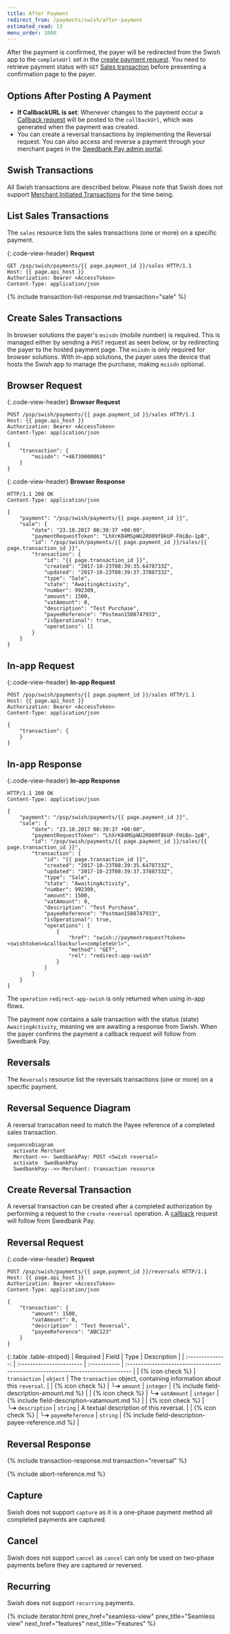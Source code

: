 ```yaml
---
title: After Payment
redirect_from: /payments/swish/after-payment
estimated_read: 13
menu_order: 1000
---
```


After the payment is confirmed, the payer will be redirected from the Swish
app to the `completeUrl` set in the [create payment request][create-payment].
You need to retrieve payment status with `GET` [Sales
transaction][sales-transaction] before presenting a confirmation page to the
payer.

## Options After Posting A Payment

*   **If CallbackURL is set**: Whenever changes to the payment occur a [Callback
    request][technical-reference-callback] will be posted to the `callbackUrl`,
    which was generated when the payment was created.
*   You can create a reversal transactions by implementing the Reversal request.
    You can also access and reverse a payment through your merchant pages in the
    [Swedbank Pay admin portal][payex-admin-portal].

## Swish Transactions

All Swish transactions are described below. Please note that Swish does not
support [Merchant Initiated Transactions][unscheduled-purchase] for the time
being.

## List Sales Transactions

The `sales` resource lists the sales transactions (one or more)
on a specific payment.

{:.code-view-header}
**Request**

```http
GET /psp/swish/payments/{{ page.payment_id }}/sales HTTP/1.1
Host: {{ page.api_host }}
Authorization: Bearer <AccessToken>
Content-Type: application/json
```

{% include transaction-list-response.md transaction="sale" %}

## Create Sales Transactions

In browser solutions the payer's `msisdn` (mobile number) is required. This is
managed either by sending a `POST` request as seen below, or by redirecting the
payer to the hosted payment page. The `msisdn` is only required for browser
solutions. With in-app solutions, the payer uses the device that hosts the Swish
app to manage the purchase, making `msisdn` optional.

## Browser Request

{:.code-view-header}
**Browser Request**

```http
POST /psp/swish/payments/{{ page.payment_id }}/sales HTTP/1.1
Host: {{ page.api_host }}
Authorization: Bearer <AccessToken>
Content-Type: application/json

{
    "transaction": {
        "msisdn": "+46739000001"
    }
}
```

{:.code-view-header}
**Browser Response**

```http
HTTP/1.1 200 OK
Content-Type: application/json

{
    "payment": "/psp/swish/payments/{{ page.payment_id }}",
    "sale": {
        "date": "23.10.2017 08:39:37 +00:00",
        "paymentRequestToken": "LhXrK84MSpWU2RO09f8kUP-FHiBo-1pB",
        "id": "/psp/swish/payments/{{ page.payment_id }}/sales/{{ page.transaction_id }}",
        "transaction": {
            "id": "{{ page.transaction_id }}",
            "created": "2017-10-23T08:39:35.6478733Z",
            "updated": "2017-10-23T08:39:37.3788733Z",
            "type": "Sale",
            "state": "AwaitingActivity",
            "number": 992309,
            "amount": 1500,
            "vatAmount": 0,
            "description": "Test Purchase",
            "payeeReference": "Postman1508747933",
            "isOperational": true,
            "operations": []
        }
    }
}
```

## In-app Request

{:.code-view-header}
**In-app Request**

```http
POST /psp/swish/payments/{{ page.payment_id }}/sales HTTP/1.1
Host: {{ page.api_host }}
Authorization: Bearer <AccessToken>
Content-Type: application/json

{
    "transaction": {
    }
}
```

## In-app Response

{:.code-view-header}
**In-app Response**

```http
HTTP/1.1 200 OK
Content-Type: application/json

{
    "payment": "/psp/swish/payments/{{ page.payment_id }}",
    "sale": {
        "date": "23.10.2017 08:39:37 +00:00",
        "paymentRequestToken": "LhXrK84MSpWU2RO09f8kUP-FHiBo-1pB",
        "id": "/psp/swish/payments/{{ page.payment_id }}/sales/{{ page.transaction_id }}",
        "transaction": {
            "id": "{{ page.transaction_id }}",
            "created": "2017-10-23T08:39:35.6478733Z",
            "updated": "2017-10-23T08:39:37.3788733Z",
            "type": "Sale",
            "state": "AwaitingActivity",
            "number": 992309,
            "amount": 1500,
            "vatAmount": 0,
            "description": "Test Purchase",
            "payeeReference": "Postman1508747933",
            "isOperational": true,
            "operations": [
                {
                    "href": "swish://paymentrequest?token=<swishtoken>&callbackurl=<completeUrl>",
                    "method": "GET",
                    "rel": "redirect-app-swish"
                }
            ]
        }
    }
}
```

The `operation` `redirect-app-swish` is only returned when using in-app flows.

The payment now contains a sale transaction with the status (state)
`AwaitingActivity`, meaning we are awaiting a response from Swish.
When the payer confirms the payment a callback request will follow
from Swedbank Pay.

## Reversals

The `Reversals` resource list the reversals transactions (one or more) on a
specific payment.

## Reversal Sequence Diagram

A reversal transcation need to match the Payee reference of a completed
sales transaction.

```mermaid
sequenceDiagram
  activate Merchant
  Merchant->>- SwedbankPay: POST <Swish reversal>
  activate  SwedbankPay
  SwedbankPay-->>-Merchant: transaction resource
```

## Create Reversal Transaction

A reversal transaction can be created after a completed authorization by
performing a request to the `create-reversal` operation.
A [callback][technical-reference-callback] request will follow from
Swedbank Pay.

## Reversal Request

{:.code-view-header}
**Request**

```http
POST /psp/swish/payments/{{ page.payment_id }}/reversals HTTP/1.1
Host: {{ page.api_host }}
Authorization: Bearer <AccessToken>
Content-Type: application/json

{
    "transaction": {
        "amount": 1500,
        "vatAmount": 0,
        "description" : "Test Reversal",
        "payeeReference": "ABC123"
    }
}
```

{:.table .table-striped}
|     Required     | Field                    | Type         | Description                                                                      |
| :--------------: | :----------------------- | :----------- | :------------------------------------------------------------------------------- |
| {% icon check %}︎ | `transaction`            | `object`     | The `transaction` object, containing information about this `reversal`.          |
| {% icon check %}︎ | └➔&nbsp;`amount`         | `integer`    | {% include field-description-amount.md %}                                        |
| {% icon check %}︎ | └➔&nbsp;`vatAmount`      | `integer`    | {% include field-description-vatamount.md %}                                     |
| {% icon check %}︎ | └➔&nbsp;`description`    | `string`     | A textual description of this reversal.                                            |
| {% icon check %}︎ | └➔&nbsp;`payeeReference` | `string` | {% include field-description-payee-reference.md %} |

## Reversal Response

{% include transaction-response.md transaction="reversal" %}

{% include abort-reference.md %}

## Capture

Swish does not support `capture` as it is a one-phase payment method all
completed payments are captured.

## Cancel

Swish does not support `cancel` as `cancel` can only be used on two-phase
payments before they are captured or reversed.

## Recurring

Swish does not support `recurring` payments.

{% include iterator.html
    prev_href="seamless-view"
    prev_title="Seamless view"
    next_href="features"
    next_title="Features" %}

[create-payment]: /payment-instruments/swish/features/technical-reference/create-payment
[payex-admin-portal]: https://admin.payex.com/psp/login/
[sales-transaction]: #create-sales-transactions
[technical-reference-callback]: /payment-instruments/swish/features/core/callback
[unscheduled-purchase]: /payment-instruments/card/features/optional/unscheduled
